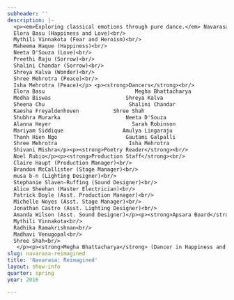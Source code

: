 ```yaml
---
subheader: ''
description: |-
  <p><em>Exploring classical emotions through pure dance.</em> Navarasa: Reimagined weaves passages from the English translation of Vincente Huidobro's epic poem Altazor with a set of unique soundtracks to depict the nine classical emotions known as Navarasa. With eight dance vignettes, Apsara explores the relationship between pure technique and storytelling movements that bring to life a deeply-rooted artistic tradition for contemporary audiences.</p> <p><strong>Choreographers</strong><br/>
  Elora Basu (Happiness and Love)<br/>
  Mythili Vinnakota (Fear and Heroism)<br/>
  Maheema Haque (Happiness)<br/>
  Neeta D'Souza (Love)<br/>
  Preethi Raju (Sorrow)<br/>
  Shalini Chandar (Sorrow)<br/>
  Shreya Kalva (Wonder)<br/>
  Shree Mehrotra (Peace)<br/>
  Isha Mehrotra (Peace)</p> <p><strong>Dancers</strong><br/>
  Elora Basu                             Megha Bhattacharya                      Ishani Kejriwal<br/>
  Medha Biswas                        Shreya Kalva                                 Shreya Sood<br/>
  Sheena Chu                           Shalini Chandar                              Mythili Vinnakota<br/>
  Kaesha Freyaldenhoven           Shree Shah                                   Radhika Ramakrishnan<br/>
  Shubhra Murarka                     Neeta D'Souza                              Anika Jain<br/>
  Alanna Heyer                          Sarah Robinson                             Nikita Coutinho<br/>
  Mariyam Siddique                   Amulya Lingaraju                           Preethi Raju<br/>
  Thanh Hien Ngo                      Gautami Galpalli                            Sonia Gaur<br/>
  Shree Mehrotra                       Isha Mehrotra                                Prachi Barpanda<br/>
  Shivani Mishra</p><p><strong>Poetry Reader</strong><br/>
  Noel Rubio</p><p><strong>Production Staff</strong><br/>
  Claire Haupt (Production Manager)<br/>
  Brandon McCallister (Stage Manager)<br/>
  musa b-n (Lighting Designer)<br/>
  Stephanie Slaven-Ruffing (Sound Designer)<br/>
  Alice Sheehan (Master Electrician)<br/>
  Patrick Doyle (Asst. Production Manager)<br/>
  Michelle Noyes (Asst. Stage Manager)<br/>
  Jonathan Castro (Asst. Lighting Designer)<br/>
  Amanda Wilson (Asst. Sound Designer)</p><p><strong>Apsara Board</strong><br/>
  Mythili Vinnakota<br/>
  Radhika Ramakrishnan<br/>
  Madhavi Venugopal<br/>
  Shree Shah<br/>
   </p><p><strong>Megha Bhattacharya</strong> (Dancer in Happiness and Heroism ) is a first year in the College majoring in Political Science and Public Policy. Performance experience includes over 9 years of Kathak.</p> <p><strong>Kaesha Freyaldenhoven </strong>is a second year in the College studying Art History and Public Policy. At the age of two, she began ballet and has since explored jazz, tap, raas, and of course bharatanatyam. Kaesha would like to send a very special shout out to her incredible mom and nanny for instilling a love of dance and culture, encouraging her to take the stage and genetically providing rad dancing abilities!</p><p><strong>Alanna Heyer </strong>is a fourth-year in the College majoring in Public Policy and Fundamentals. Previous dance experience includes 4 years on Chicago Raas and 10 years of competitive Irish dance. This is her first time dancing in an Apsara show and she could not be more excited!</p><p><strong>Sonia Gaur </strong>is a first-year in the College. Previous dance experience includes training in bharatanatyam for 12 years under Hema Rajagopalan (Natya Dance Theatre), and performing her arangetram in July 2015.</p><p><strong>Mythili Vinnakota</strong> (Fear and Heroism) is a fourth-year in the College studying Economics. She is actively involved with the dance community on campus, dancing and choreographing for groups such as Apsara, UChicago Bhangra, and for the annual SASA cultural show. <em>Navarasa: Reimagined </em>will be her eighth and final show with her beloved Apsara dancers!</p> <p><strong>Elora Basu </strong>(co-choreographer; Love, Happiness) is a third-year in the College majoring in Biology and Anthropology. Previous dance experience includes many years of Kathak, and choreographing for prior Apsara and SASA shows.</p><p><strong>Shalini Chandar</strong> (Sorrow dancer, choreographer) is a first-year in the College majoring in Psychology and Economics (maybe). With Apsara, Shalini has previously danced in the Diwali show, the Fall/Winter show, and the SASA show.</p><p><strong>Maheema Haque </strong>(Choreographer), 3rd year, Economics, Apsara shows since first year (Pratriki, Prism, Avalu, Veera)</p><p><strong>Shreya Kalva </strong>(choreographer for the Wonder Rasa piece) is a third-year in the College majoring in Economics with a minor in Gender &amp; Sexuality Studies. Previous performance credits include past Apsara shows and the SASA show. Shreya is also a rising captain of the UChicago Bhangra Team.</p><p><strong>Isha Mehrotra</strong> (Choreographer for Peace) is a first-year in the College majoring in Computer Science. Isha has been learning Odissi, a form of Indian Classical dance, since the age of 5 and completed her Manch Pravesh. In the 2016 SASA show, she danced in the Classical act as well as Bhangra.</p><p><strong>Shree Mehrotra</strong> (co-choreographer for Peace) is a first year in the College majoring in Environmental Science. She performed in Taal, Apsara's show winter quarter, as well as in Lights, Camera, SASA this quarter.</p><p><strong>Preethi Raju</strong> (Sorrow Dance Co-Choreographer) is a second year in the College majoring in Biology and Economics. Before coming to college, she trained for 8 years in the Nritta School of Dance and completed her Arangetram in India. She is thrilled to have the opportunity to work with Apsara this year as a choreographer for the Sorrow Dance with Shalini Chandar.</p> <p><strong>Shree Shah </strong>(Choreographer) is a 3rd year in the College majoring in Economics and Political Science. Previous dance experience includes Prakriti, Avalu, Prism, Veera, Empowerment, Body, and two SASA Shows. Shree is on Apsara Board.</p><p><strong>Brandon McCallister</strong> (Stage Manager) is a second-year in the College double majoring in TAPS and Comparative Human Development. Past credits include <em>Twelfth Night </em>(Stage Manager), A Weekend of Workshops: <em>The Monkey's Paw </em>(Director), <em>Henry V</em> and <em>Richard II </em>(ASM), <em>Love's Labour's Lost</em> (Asst. Director), <em>Urinetown</em> (Asst. Props), and <em>The Seagull</em> (Asst. Lighting). Brandon serves on UT's committee.</p><p><strong>Stephanie Slaven-Ruffing</strong> (Sound Designer) is a second-year in the College majoring in Anthropology and Comparative Human Development. In the past, she has done sound work for <em>Romeo and Juliet</em>, <em>Wittgenstein’s Mistress, Urinetown, House of Cards, Suburbia, The Effect of Gamma Rays on Man-in-the-Moon Marigolds, </em>and various workshops, and also worked on <em>Fifth Planet </em>and <em>Closer</em>.</p>
slug: navarasa-reimagined
title: 'Navarasa: Reimagined'
layout: show-info
quarter: spring
year: 2016

---
```

